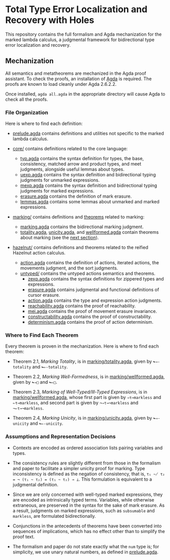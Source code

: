 # Total Type Error Localization and Recovery with Holes

This repository contains the full formalism and Agda mechanization for the marked lambda calculus, a
judgmental framework for bidirectional type error localization and recovery.

## Mechanization

All semantics and metatheorems are mechanized in the Agda proof assistant. To check the proofs, an
installation of [Agda](https://wiki.portal.chalmers.se/agda/pmwiki.php?n=Main.Download) is required.
The proofs are known to load cleanly under Agda 2.6.2.2.

Once installed, `agda all.agda` in the appropriate directory will cause Agda to check all the proofs.

### File Organization

Here is where to find each definition:

-   [prelude.agda](./prelude.agda) contains definitions and utilities not specific to the marked
    lambda calculus.

-   [core/](./core) contains definitions related to the core language:
    -   [typ.agda](./core/typ.agda) contains the syntax definition for types, the base, consistency,
        matched arrow and product types, and meet judgments, alongside useful lemmas about types.
    -   [uexp.agda](./core/uexp.agda) contains the syntax definition and bidirectional typing
        judgments for unmarked expressions.
    -   [mexp.agda](./core/mexp.agda) contains the syntax definition and bidirectional typing
        judgments for marked expressions.
    -   [erasure.agda](./core/erasure.agda) contains the definition of mark erasure.
    -   [lemmas.agda](./core/lemmas.agda) contains some lemmas about unmarked and marked
        expressions.

-   [marking/](./marking) contains definitions and [theorems](#where-to-find-each-theorem) related
    to marking:
    -   [marking.agda](./marking/marking.agda) contains the bidirectional marking judgment.
    -   [totality.agda](./marking/totality.agda), [unicity.agda](./marking/unicity.agda), and
        [wellformed.agda](./marking/wellformed.agda) contain theorems about marking (see the [next
    section](#where-to-find-each-theorem)).

-   [hazelnut/](./hazelnut) contains definitions and theorems related to the reified Hazelnut action
    calculus.
    -   [action.agda](./hazelnut/action.agda) contains the definition of actions, iterated actions,
        the movements judgment, and the sort judgments.
    -   [untyped/](./hazelnut/untyped) contains the untyped actions semantics and theorems.
        -   [zexp.agda](./hazelnut/untyped/zexp.agda) contains the syntax definitions for zippered
            types and expressions.
        -   [erasure.agda](./hazelnut/untyped/erasure.agda) contains judgmental and functional
            definitions of cursor erasure.
        -   [action.agda](./hazelnut/untyped/action.agda) contains the type and expression action
            judgments.
        -   [reachability.agda](./hazelnut/untyped/reachability.agda) contains the proof of
            reachability.
        -   [mei.agda](./hazelnut/untyped/mei.agda) contains the proof of movement erasure
            invariance.
        -   [constructability.agda](./hazelnut/untyped/constructability.agda) contains the proof of
            constructability.
        -   [determinism.agda](./hazelnut/untyped/determinism.agda) contains the proof of action
            determinism.

### Where to Find Each Theorem

Every theorem is proven in the mechanization. Here is where to find each theorem:

-   Theorem 2.1, *Marking Totality*, is in [marking/totality.agda](./marking/totality.agda), given
    by `↬⇒-totality` and `↬⇐-totality`.

-   Theorem 2.2, *Marking Well-Formedness*, is in
    [marking/wellformed.agda](./marking/wellformed.agda), given by `↬⇒□` and `↬⇐□`.

-   Theorem 2.3, *Marking of Well-Typed/Ill-Typed Expressions*, is in
    [marking/wellformed.agda](./marking/wellformed.agda), whose first part is given by `⇒τ→markless`
    and `⇐τ→markless`, and second part is given by `¬⇒τ→¬markless` and `¬⇐τ→¬markless`.

-   Theorem 2.4, *Marking Unicity*, is in [marking/unicity.agda](./marking/unicity.agda), given by
    `↬⇒-unicity` and `↬⇐-unicity`.

### Assumptions and Representation Decisions

-   Contexts are encoded as ordered association lists pairing variables and types.

-   The consistency rules are slightly different from those in the formalism and paper to facilitate
    a simpler unicity proof for marking. Type inconsistency is defined as the negation of
    consistency, that is, `τ₁ ~̸ τ₂ = ¬ (τ₁ ~ τ₂) = (τ₁ ~ τ₂) → ⊥`. This formulation is equivalent to
    a judgmental definition.

-   Since we are only concerned with well-typed marked expressions, they are encoded as
    intrinsically typed terms. Variables, while otherwise extraneous, are preserved in the syntax
    for the sake of mark erasure. As a result, judgments on marked expressions, such as `subsumable`
    and `markless`, are formulated bidirectionally.

-   Conjunctions in the antecedents of theorems have been converted into sequences of implications,
    which has no effect other than to simplify the proof text.

-   The formalism and paper do not state exactly what the `num` type is; for simplicity, we use
    unary natural numbers, as defined in [prelude.agda](./prelude.agda).
